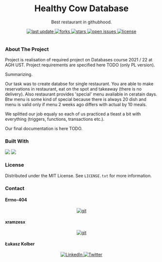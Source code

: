<div align="center">
  
  <h1> Healthy Cow Database </h1>
  <p> Best restaurant in githubhood. </p>
  
  <div>
    <a href="">
      <img src="https://img.shields.io/github/last-commit/psp515/HealthyCowDatabase" alt="last update" />
    </a>
    <a href="https://github.com/psp515/HealthyCowDatabase/network/members">
      <img src="https://img.shields.io/github/forks/psp515/HealthyCowDatabase" alt="forks" />
    </a>
    <a href="https://github.com/psp515/HealthyCowDatabase/stargazers">
      <img src="https://img.shields.io/github/stars/psp515/HealthyCowDatabase" alt="stars" />
    </a>
    <a href="https://github.com/psp515/HealthyCowDatabase/issues/">
      <img src="https://img.shields.io/github/issues/psp515/HealthyCowDatabase" alt="open issues" />
    </a>
    <a href="https://github.com/psp515/HealthyCowDatabase/blob/master/LICENSE">
      <img src="https://img.shields.io/github/license/psp515/HealthyCowDatabase" alt="license" />
    </a>
  </div>
</div>  

<br/>

### About The Project

Project is realisation of required project on Databases course 2021 / 22 at AGH UST.
Project requirements are specified here TODO (only PL version).

Summarizing.

Our task was to create databse for single restaurant. You are able to make reservations in restaurant, eat on the spot and takeaway (there is no delivery).
Also restaurant provides 'special' menu avaliable in ceratain days. Btw menu is some kind of special because there is always 20 dish and menu is valid only if menu 2 weeks ago differs with actual by 10 meals.

We splitted our job equaly so each of us practiced a tleast a bit with everything (triggers, functions, transactions etc.).

Our final documentation is here TODO.

### Built With

<div>
  <a>
    <img src="https://img.shields.io/badge/-SQL-FFFFFF?logo=sql" />
  </a>
  <a>
    <img src="https://img.shields.io/badge/-Microsoft_SQL_Server-FFFFFF?logo=ms_sql" />
  </a>
</div>


### License

Distributed under the MIT License. See `LICENSE.txt` for more information.

### Contact

#### Errno-404
<div align="center">
 <a href="https://github.com/Errno-404">
    <img src="https://img.shields.io/badge/GitHub-100000?style=for-the-badge&logo=github&logoColor=white" alt="git" />
  </a>
</div>

#### xramzesx
<div align="center">
 <a href="https://github.com/xramzesx">
    <img src="https://img.shields.io/badge/GitHub-100000?style=for-the-badge&logo=github&logoColor=white" alt="git" />
  </a>
</div>

#### Łukasz Kolber
<div align="center">
  <a href="https://www.linkedin.com/in/lukasz-psp515-kolber/">
    <img src="https://img.shields.io/badge/LinkedIn-0077B5?style=for-the-badge&logo=linkedin&logoColor=white" alt="LinkedIn" />
  </a>
  <a href="https://twitter.com/psp515">
    <img src="https://img.shields.io/badge/Twitter-1DA1F2?style=for-the-badge&logo=twitter&logoColor=white" alt="Twitter" />
  </a>
</div>



